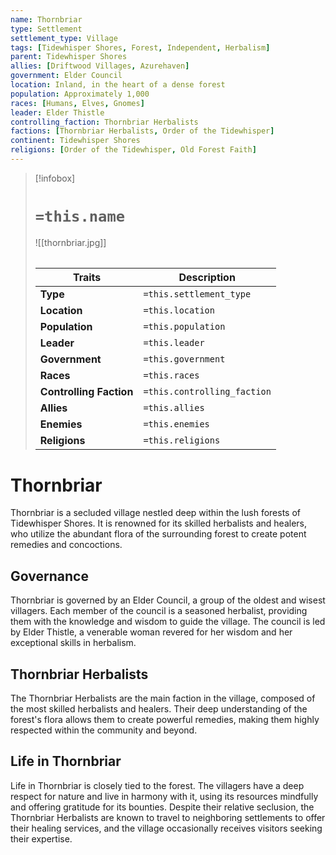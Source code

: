 ```yaml
---
name: Thornbriar
type: Settlement
settlement_type: Village
tags: [Tidewhisper Shores, Forest, Independent, Herbalism]
parent: Tidewhisper Shores
allies: [Driftwood Villages, Azurehaven]
government: Elder Council
location: Inland, in the heart of a dense forest
population: Approximately 1,000
races: [Humans, Elves, Gnomes]
leader: Elder Thistle
controlling_faction: Thornbriar Herbalists
factions: [Thornbriar Herbalists, Order of the Tidewhisper]
continent: Tidewhisper Shores
religions: [Order of the Tidewhisper, Old Forest Faith]
---
```

> [!infobox]
> # `=this.name`
> ![[thornbriar.jpg]]
> ######
> | Traits         | Description                                                                                                                           |
> | -------------- | ------------------------------------------------------------------------------------------------------------------------------------- |
> | **Type** | `=this.settlement_type`|
> |**Location**|`=this.location`|
> | **Population** | `=this.population` |
> | **Leader** | `=this.leader` |
> | **Government** | `=this.government` |
> | **Races** | `=this.races` |
> | **Controlling Faction** | `=this.controlling_faction` |
> | **Allies** | `=this.allies` |
> | **Enemies** | `=this.enemies` |
> | **Religions** | `=this.religions` |
# Thornbriar
Thornbriar is a secluded village nestled deep within the lush forests of Tidewhisper Shores. It is renowned for its skilled herbalists and healers, who utilize the abundant flora of the surrounding forest to create potent remedies and concoctions.

## Governance
Thornbriar is governed by an Elder Council, a group of the oldest and wisest villagers. Each member of the council is a seasoned herbalist, providing them with the knowledge and wisdom to guide the village. The council is led by Elder Thistle, a venerable woman revered for her wisdom and her exceptional skills in herbalism.

## Thornbriar Herbalists
The Thornbriar Herbalists are the main faction in the village, composed of the most skilled herbalists and healers. Their deep understanding of the forest's flora allows them to create powerful remedies, making them highly respected within the community and beyond.

## Life in Thornbriar
Life in Thornbriar is closely tied to the forest. The villagers have a deep respect for nature and live in harmony with it, using its resources mindfully and offering gratitude for its bounties. Despite their relative seclusion, the Thornbriar Herbalists are known to travel to neighboring settlements to offer their healing services, and the village occasionally receives visitors seeking their expertise.
